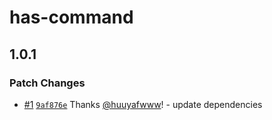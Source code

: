 # has-command

## 1.0.1

### Patch Changes

- [#1](https://github.com/huuyafwww/has-command/pull/1) [`9af876e`](https://github.com/huuyafwww/has-command/commit/9af876ebfa5a73ed432ef8bb95b63a2b7815f8af) Thanks [@huuyafwww](https://github.com/huuyafwww)! - update dependencies

